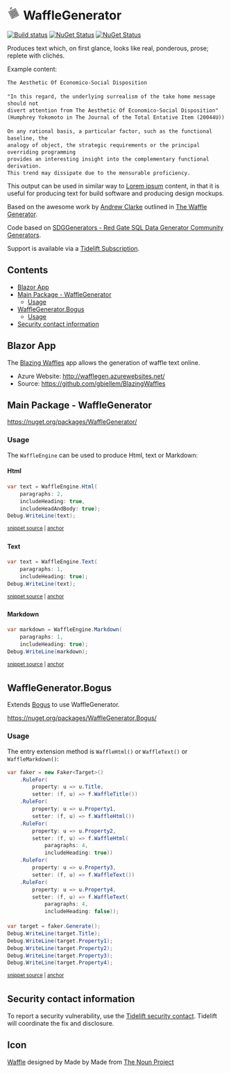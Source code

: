 # <img src="/src/icon.png" height="30px"> WaffleGenerator

[![Build status](https://ci.appveyor.com/api/projects/status/bv3erhc4d2pegpba/branch/master?svg=true)](https://ci.appveyor.com/project/SimonCropp/WaffleGenerator)
[![NuGet Status](https://img.shields.io/nuget/v/WaffleGenerator.svg?label=WaffleGenerator&cacheSeconds=86400)](https://www.nuget.org/packages/WaffleGenerator/)
[![NuGet Status](https://img.shields.io/nuget/v/WaffleGenerator.Bogus.svg?label=WaffleGenerator.Bogus&cacheSeconds=86400)](https://www.nuget.org/packages/WaffleGenerator.Bogus/)

Produces text which, on first glance, looks like real, ponderous, prose; replete with clichés.

Example content:

```
The Aesthetic Of Economico-Social Disposition

"In this regard, the underlying surrealism of the take home message should not 
divert attention from The Aesthetic Of Economico-Social Disposition"
(Humphrey Yokomoto in The Journal of the Total Entative Item (20044U))

On any rational basis, a particular factor, such as the functional baseline, the 
analogy of object, the strategic requirements or the principal overriding programming 
provides an interesting insight into the complementary functional derivation. 
This trend may dissipate due to the mensurable proficiency.
```

This output can be used in similar way to [Lorem ipsum](https://en.wikipedia.org/wiki/Lorem_ipsum) content, in that it is useful for producing text for build software and producing design mockups.

Based on the awesome work by [Andrew Clarke](https://www.red-gate.com/simple-talk/author/andrew-clarke/) outlined in [The Waffle Generator](https://www.red-gate.com/simple-talk/dotnet/net-tools/the-waffle-generator/).

Code based on [SDGGenerators - Red Gate SQL Data Generator Community Generators](https://archive.codeplex.com/?p=sdggenerators).

Support is available via a [Tidelift Subscription](https://tidelift.com/subscription/pkg/nuget-wafflegenerator?utm_source=nuget-wafflegenerator&utm_medium=referral&utm_campaign=enterprise).

<!-- toc -->
## Contents

  * [Blazor App](#blazor-app)
  * [Main Package - WaffleGenerator](#main-package---wafflegenerator)
    * [Usage](#usage)
  * [WaffleGenerator.Bogus](#wafflegeneratorbogus)
    * [Usage](#usage-1)
  * [Security contact information](#security-contact-information)<!-- endToc -->


## Blazor App

The [Blazing Waffles](http://wafflegen.azurewebsites.net/) app allows the generation of waffle text online.

 * Azure Website: http://wafflegen.azurewebsites.net/
 * Source: https://github.com/gbiellem/BlazingWaffles


## Main Package - WaffleGenerator

https://nuget.org/packages/WaffleGenerator/


### Usage

The `WaffleEngine` can be used to produce Html, text or Markdown:


#### Html

<!-- snippet: htmlUsage -->
<a id='snippet-htmlusage'></a>
```cs
var text = WaffleEngine.Html(
    paragraphs: 2,
    includeHeading: true,
    includeHeadAndBody: true);
Debug.WriteLine(text);
```
<sup><a href='/src/Tests/WaffleEngineTests.cs#L40-L48' title='Snippet source file'>snippet source</a> | <a href='#snippet-htmlusage' title='Start of snippet'>anchor</a></sup>
<!-- endSnippet -->


#### Text

<!-- snippet: textUsage -->
<a id='snippet-textusage'></a>
```cs
var text = WaffleEngine.Text(
    paragraphs: 1,
    includeHeading: true);
Debug.WriteLine(text);
```
<sup><a href='/src/Tests/WaffleEngineTests.cs#L14-L21' title='Snippet source file'>snippet source</a> | <a href='#snippet-textusage' title='Start of snippet'>anchor</a></sup>
<!-- endSnippet -->


#### Markdown

<!-- snippet: markdownUsage -->
<a id='snippet-markdownusage'></a>
```cs
var markdown = WaffleEngine.Markdown(
    paragraphs: 1,
    includeHeading: true);
Debug.WriteLine(markdown);
```
<sup><a href='/src/Tests/WaffleEngineTests.cs#L27-L34' title='Snippet source file'>snippet source</a> | <a href='#snippet-markdownusage' title='Start of snippet'>anchor</a></sup>
<!-- endSnippet -->


## WaffleGenerator.Bogus

Extends [Bogus](https://github.com/bchavez/Bogus) to use WaffleGenerator.

https://nuget.org/packages/WaffleGenerator.Bogus/


### Usage

The entry extension method is `WaffleHtml()` or `WaffleText()` or `WaffleMarkdown()`:

<!-- snippet: BogusUsage -->
<a id='snippet-bogususage'></a>
```cs
var faker = new Faker<Target>()
    .RuleFor(
        property: u => u.Title,
        setter: (f, u) => f.WaffleTitle())
    .RuleFor(
        property: u => u.Property1,
        setter: (f, u) => f.WaffleHtml())
    .RuleFor(
        property: u => u.Property2,
        setter: (f, u) => f.WaffleHtml(
            paragraphs: 4,
            includeHeading: true))
    .RuleFor(
        property: u => u.Property3,
        setter: (f, u) => f.WaffleText())
    .RuleFor(
        property: u => u.Property4,
        setter: (f, u) => f.WaffleText(
            paragraphs: 4,
            includeHeading: false));

var target = faker.Generate();
Debug.WriteLine(target.Title);
Debug.WriteLine(target.Property1);
Debug.WriteLine(target.Property2);
Debug.WriteLine(target.Property3);
Debug.WriteLine(target.Property4);
```
<sup><a href='/src/Tests/FakerUsage.cs#L13-L41' title='Snippet source file'>snippet source</a> | <a href='#snippet-bogususage' title='Start of snippet'>anchor</a></sup>
<!-- endSnippet -->


## Security contact information

To report a security vulnerability, use the [Tidelift security contact](https://tidelift.com/security). Tidelift will coordinate the fix and disclosure.


## Icon

[Waffle](https://thenounproject.com/term/waffle/836862/) designed by Made by Made from [The Noun Project](https://thenounproject.com/)
